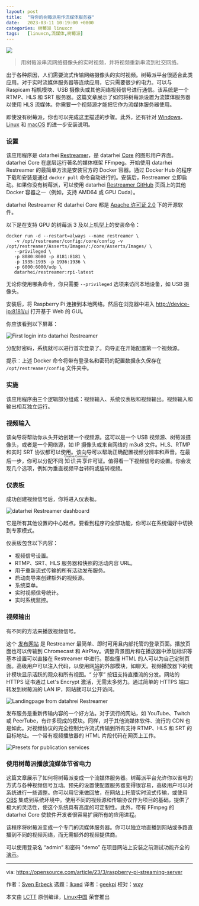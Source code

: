 ```yaml
---
layout: post
title:	"将你的树莓派用作流媒体服务器"
date:	2023-03-11 10:19:00 +0800 
categories:	树莓派 linuxcn 
tags:	[linuxcn,流媒体,树莓派]
---
```



![](/Asserts/Images//attachment/album/202303/11/101802ajd68nnzn6788h6i.jpg)



> 
> 用树莓派串流网络摄像头的实时视频，并将视频重新串流到社交网络。
> 
> 
> 


出于各种原因，人们需要流式传输网络摄像头的实时视频。树莓派平台很适合此类应用。对于实时流媒体服务器等连续应用，它只需要很少的电力。可以与 Raspicam 相机模块、USB 摄像头或其他网络视频信号进行通信。该系统是一个 RTMP、HLS 和 SRT 服务器。这篇文章展示了如何将树莓派设置为流媒体服务器以使用 HLS 流媒体。你需要一个视频源才能把它作为流媒体服务器使用。


即使没有树莓派，你也可以完成这里描述的步骤。此外，还有针对 [Windows](https://docs.datarhei.com/restreamer/installing/windows)、[Linux](https://docs.datarhei.com/restreamer/installing/linux) 和 [macOS](https://docs.datarhei.com/restreamer/installing/mac) 的进一步安装说明。


### 设置


该应用程序是 datarhei [Restreamer](https://github.com/Asserts/Images/rhei/restreamer)，是 datarhei [Core](https://github.com/Asserts/Images/rhei/core) 的图形用户界面。datarhei Core 在底层运行著名的媒体框架 FFmpeg。开始使用 datarhei Restreamer 的最简单方法是安装官方的 Docker 容器。通过 Docker Hub 的程序下载和安装是通过 `docker pull` 命令自动进行的。安装后，Restreamer 立即启动。如果你没有树莓派，可以使用 datarhei [Restreamer GitHub](https://github.com/Asserts/Images/rhei/restreamer) 页面上的其他 Docker 容器之一（例如，支持 AMD64 或 GPU Cuda）。


datarhei Restreamer 和 datarhei Core 都是 [Apache 许可证 2.0](https://github.com/Asserts/Images/rhei/restreamer/blob/2.x/LICENSE) 下的开源软件。


以下是在支持 GPU 的树莓派 3 及以上机型上的安装命令：



```
docker run -d --restart=always --name restreamer \
   -v /opt/restreamer/config:/core/config -v /opt/restreamer/Asserts/Images/:/core/Asserts/Images/ \
   --privileged \
   -p 8080:8080 -p 8181:8181 \
   -p 1935:1935 -p 1936:1936 \
   -p 6000:6000/udp \
   datarhei/restreamer:rpi-latest

```

无论你使用哪条命令，你只需要 `--privileged` 选项来访问本地设备，如 USB 摄像头。


安装后，将 Raspberry Pi 连接到本地网络。然后在浏览器中进入 <http://device-ip:8181/ui> 打开基于 Web 的 GUI。


你应该看到以下屏幕：


![First login into datarhei Restreamer](/Asserts/Images//attachment/album/202303/11/101901m2xv06297vnc6he5.jpg)


分配好密码，系统就可以进行首次登录了。向导正在开始配置第一个视频源。


提示：上述 Docker 命令将带有登录名和密码的配置数据永久保存在 `/opt/restreamer/config` 文件夹中。


### 实施


该应用程序由三个逻辑部分组成：视频输入、系统仪表板和视频输出。视频输入和输出相互独立运行。


### 视频输入


该向导将帮助你从头开始创建一个视频源。这可以是一个 USB 视频源、树莓派摄像头，或者是一个网络源，如 IP 摄像头或来自网络的 m3u8 文件。HLS、RTMP 和实时 SRT 协议都可以使用。该向导可以帮助正确配置视频分辨率和声音。在最后一步，你可以分配不同 <ruby> 知识共享 <rt>  Creative Commons </rt></ruby> 许可证。值得看一下视频信号的设置。你会发现几个选项，例如为垂直视频平台转码或旋转视频。


### 仪表板


成功创建视频信号后，你将进入仪表板。


![datarhei Restreamer dashboard](/Asserts/Images//attachment/album/202303/11/101901sjruhhrx33lz0juv.jpg)


它是所有其他设置的中心起点。要看到程序的全部功能，你可以在系统偏好中切换到专家模式。


仪表板包含以下内容：


* 视频信号设置。
* RTMP、SRT、HLS 服务器和快照的活动内容 URL。
* 用于重新流式传输的所有活动发布服务。
* 启动向导来创建额外的视频源。
* 系统菜单。
* 实时视频信号统计。
* 实时系统监控。


### 视频输出


有不同的方法来播放视频信号。


这个 [发布网站](https://demo.datarhei.com/) 是 Restreamer 最简单、即时可用且内部托管的登录页面。播放页面也可以传输到 Chromecast 和 AirPlay。调整背景图片和在播放器中添加标识等基本设置可以直接在 Restreamer 中进行。那些懂 HTML 的人可以为自己定制页面。高级用户可以注入代码，以使用网站的外部模块，如聊天。视频播放器下的统计模块显示活跃的观众和所有视图。“<ruby> 分享 <rt>  Share </rt></ruby>” 按钮支持直播流的分发。网站的 HTTPS 证书通过 Let's Encrypt 激活，无需太多努力。通过简单的 HTTPS 端口转发到树莓派的 LAN IP，网站就可以公开访问。


![Landingpage from datahrei Restreamer](/Asserts/Images//attachment/album/202303/11/101901c4zva85xz45bx8d6.jpg)


发布服务是重新传输内容的一个好方法。对于流行的网站，如 YouTube、Twitch 或 PeerTube，有许多现成的模块。同样，对于其他流媒体软件、流行的 CDN 也是如此。对视频协议的完全控制允许流式传输到所有支持 RTMP、HLS 和 SRT 的目标地址。一个带有视频播放器的 HTML 片段代码在网页上工作。


![Presets for publication services](/Asserts/Images//attachment/album/202303/11/101902rddbnj5jcfeacdaj.jpg)


### 使用树莓派播放流媒体节省电力


这篇文章展示了如何将树莓派变成一个流媒体服务器。树莓派平台允许你以省电的方式与各种视频信号互动。预先的设置使配置服务器变得很容易，高级用户可以对系统进行一些调整。你可以用它来做回放，在网站上托管实时流式传输，或使用 [OBS](https://opensource.com/article/20/6/obs-websockets-streaming) 集成到系统环境中。使用不同的视频源和传输协议作为项目的基础，提供了极大的灵活性，使这个系统具有高度的可定制性。此外，带有 FFmpeg 的 datarhei Core 使软件开发者很容易扩展所有的应用进程。


该程序将树莓派变成一个专门的流媒体服务器。你可以独立地直播到网站或多路直播到不同的视频网络，而无需额外的视频提供商。


可以使用登录名 “admin” 和密码 “demo” 在项目网站上安装之前测试功能齐全的 [演示](https://demo.datarhei.com/ui)。




---


via: <https://opensource.com/article/23/3/raspberry-pi-streaming-server>


作者：[Sven Erbeck](https://opensource.com/users/erbeck) 选题：[lkxed](https://github.com/lkxed/) 译者：[geekpi](https://github.com/geekpi) 校对：[wxy](https://github.com/wxy)


本文由 [LCTT](https://github.com/LCTT/TranslateProject) 原创编译，[Linux中国](https://linux.cn/) 荣誉推出
